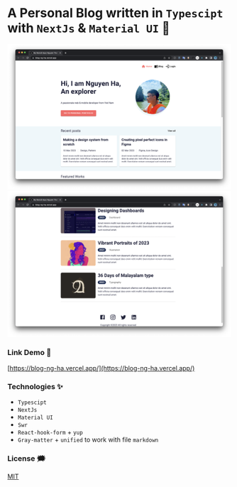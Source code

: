 # A Personal Blog written in `Typescipt` with `NextJs` & `Material UI` :crystal_ball:

![blog](./github-images/blog.png)
![blog2](./github-images/blog2.png)

### Link Demo 📌

[https://blog-ng-ha.vercel.app/](https://blog-ng-ha.vercel.app/)

### Technologies ✨

- `Typescipt`
- `NextJs`
- `Material UI`
- `Swr`
- `React-hook-form` + `yup`
- `Gray-matter` + `unified` to work with file `markdown`

### License :right_anger_bubble:

[MIT](https://choosealicense.com/licenses/mit/)
